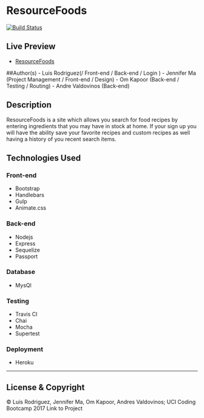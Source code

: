 # ResourceFoods
[![Build Status](https://travis-ci.org/LuisMiguelRodriguez/OrangeTeamProject2.svg?branch=master)](https://travis-ci.org/LuisMiguelRodriguez/OrangeTeamProject2)

## Live Preview
 - [ResourceFoods](https://project2teamorange.herokuapp.com/)


##Author(s)
    - Luis Rodriguez(/ Front-end / Back-end / Login )
    - Jennifer Ma (Project Management / Front-end / Design)
    - Om Kapoor (Back-end / Testing / Routing)
    - Andre Valdovinos (Back-end)


## Description
  ResourceFoods is a site which allows you search for food recipes by entering ingredients that you may have in stock at home. If your sign up
  you will have the ability save your favorite recipes and custom recipes as well having a history of you recent search items.

## Technologies Used

  ### Front-end  
  - Bootstrap
  - Handlebars
  - Gulp
  - Animate.css

  ### Back-end
  - Nodejs
  - Express
  - Sequelize
  - Passport

  ### Database
  - MysQl

  ### Testing
  - Travis CI
  - Chai
  - Mocha
  - Supertest

  ### Deployment
  - Heroku 




---
## License & Copyright
© Luis Rodriguez, Jennifer Ma, Om Kapoor, Andres Valdovinos; UCI Coding Bootcamp 2017
Link to Project

